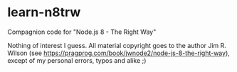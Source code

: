 # learn-n8trw
Compagnion code for "Node.js 8 - The Right Way"

Nothing of interest I guess. All material copyright goes to the author Jim R. Wilson (see https://pragprog.com/book/jwnode2/node-js-8-the-right-way), except of my personal errors, typos and alike ;)
